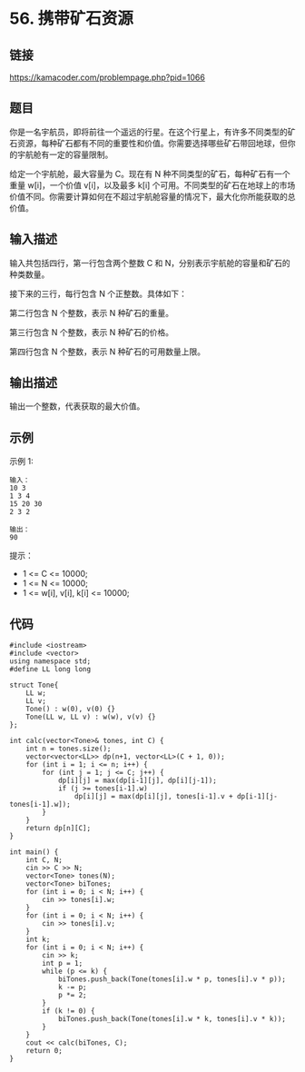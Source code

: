 # 56. 携带矿石资源
## 链接
https://kamacoder.com/problempage.php?pid=1066

## 题目 
你是一名宇航员，即将前往一个遥远的行星。在这个行星上，有许多不同类型的矿石资源，每种矿石都有不同的重要性和价值。你需要选择哪些矿石带回地球，但你的宇航舱有一定的容量限制。 

给定一个宇航舱，最大容量为 C。现在有 N 种不同类型的矿石，每种矿石有一个重量 w[i]，一个价值 v[i]，以及最多 k[i] 个可用。不同类型的矿石在地球上的市场价值不同。你需要计算如何在不超过宇航舱容量的情况下，最大化你所能获取的总价值。

## 输入描述
输入共包括四行，第一行包含两个整数 C 和 N，分别表示宇航舱的容量和矿石的种类数量。 

接下来的三行，每行包含 N 个正整数。具体如下： 

第二行包含 N 个整数，表示 N 种矿石的重量。 

第三行包含 N 个整数，表示 N 种矿石的价格。 

第四行包含 N 个整数，表示 N 种矿石的可用数量上限。

## 输出描述
输出一个整数，代表获取的最大价值。

## 示例
示例 1:
```
输入：
10 3
1 3 4
15 20 30
2 3 2

输出：
90
```

提示：

- 1 <= C <= 10000;
- 1 <= N <= 10000;
- 1 <= w[i], v[i], k[i] <= 10000; 

## 代码
```
#include <iostream>
#include <vector>
using namespace std;
#define LL long long

struct Tone{
	LL w;
	LL v;
	Tone() : w(0), v(0) {}
	Tone(LL w, LL v) : w(w), v(v) {}
};

int calc(vector<Tone>& tones, int C) {
	int n = tones.size();
	vector<vector<LL>> dp(n+1, vector<LL>(C + 1, 0));
	for (int i = 1; i <= n; i++) {
		for (int j = 1; j <= C; j++) {
			dp[i][j] = max(dp[i-1][j], dp[i][j-1]);
			if (j >= tones[i-1].w)
				dp[i][j] = max(dp[i][j], tones[i-1].v + dp[i-1][j-tones[i-1].w]);
		}
	}
	return dp[n][C];
}

int main() {
	int C, N;
	cin >> C >> N;
	vector<Tone> tones(N);
	vector<Tone> biTones;
	for (int i = 0; i < N; i++) {
		cin >> tones[i].w;
	}
	for (int i = 0; i < N; i++) {
		cin >> tones[i].v;
	}
	int k;
	for (int i = 0; i < N; i++) {
		cin >> k;
		int p = 1;
		while (p <= k) {
			biTones.push_back(Tone(tones[i].w * p, tones[i].v * p));
			k -= p;
			p *= 2;
		}
		if (k != 0) {
			biTones.push_back(Tone(tones[i].w * k, tones[i].v * k));
		}
	}
	cout << calc(biTones, C);
	return 0;
} 
```